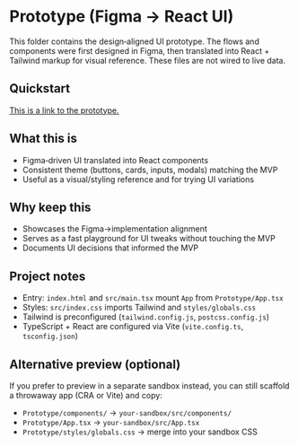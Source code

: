# Prototype (Figma → React UI)

This folder contains the design‑aligned UI prototype. The flows and components were first designed in Figma, then translated into React + Tailwind markup for visual reference. These files are not wired to live data.

## Quickstart
[This is a link to the prototype.](https://slaw-raster-12547559.figma.site/)

## What this is
- Figma‑driven UI translated into React components
- Consistent theme (buttons, cards, inputs, modals) matching the MVP
- Useful as a visual/styling reference and for trying UI variations

## Why keep this
- Showcases the Figma→implementation alignment
- Serves as a fast playground for UI tweaks without touching the MVP
- Documents UI decisions that informed the MVP

## Project notes
- Entry: `index.html` and `src/main.tsx` mount `App` from `Prototype/App.tsx`
- Styles: `src/index.css` imports Tailwind and `styles/globals.css`
- Tailwind is preconfigured (`tailwind.config.js`, `postcss.config.js`)
- TypeScript + React are configured via Vite (`vite.config.ts`, `tsconfig.json`)

## Alternative preview (optional)
If you prefer to preview in a separate sandbox instead, you can still scaffold a throwaway app (CRA or Vite) and copy:
- `Prototype/components/` → `your-sandbox/src/components/`
- `Prototype/App.tsx` → `your-sandbox/src/App.tsx`
- `Prototype/styles/globals.css` → merge into your sandbox CSS
